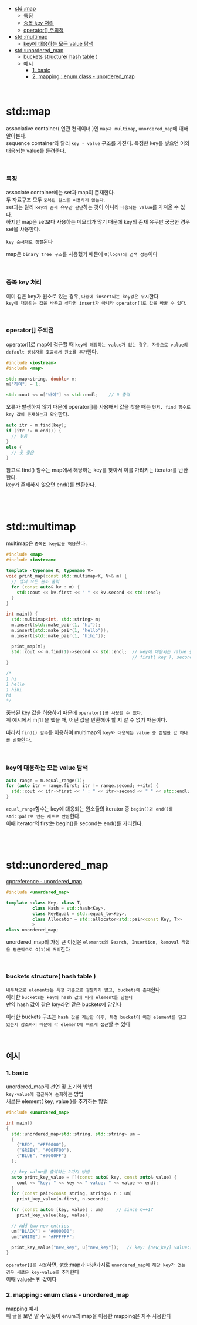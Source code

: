 - [std::map](#stdmap)
    - [특징](#특징)
    - [중복 key 처리](#중복-key-처리)
    - [operator\[\] 주의점](#operator-주의점)
- [std::multimap](#stdmultimap)
    - [key에 대응하는 모든 value 탐색](#key에-대응하는-모든-value-탐색)
- [std::unordered\_map](#stdunordered_map)
    - [buckets structure( hash table )](#buckets-structure-hash-table-)
  - [예시](#예시)
    - [1. basic](#1-basic)
    - [2. mapping : enum class - unordered\_map](#2-mapping--enum-class---unordered_map)

<br>

# std::map
associative container( 연관 컨테이너 )인 `map과 multimap`, `unordered_map`에 대해 알아본다.</br>
sequence container와 달리 `key - value` 구조를 가진다. 특정한 key를 넣으면 이와 대응되는 value를 돌려준다. </br>

<br>

### 특징
associate container에는 set과 map이 존재한다.</br>
두 자료구조 모두 `중복된 원소를 허용하지 않는다`. </br>
set과는 달리 `key의 존재 유무만 판단`하는 것이 아니라 `대응되는 value`를 가져올 수 있다. </br>
하지만 map은 set보다 사용하는 메모리가 많기 때문에 key의 존재 유무만 궁금한 경우 set을 사용한다.<br>

`key 순서대로 정렬`된다<br>

map은 `binary tree 구조`를 사용했기 때문에 `O(logN)의 검색 성능`이다<br>

<br>

### 중복 key 처리
이미 같은 key가 원소로 있는 경우, `나중에 insert되는 key값은 무시`한다</br>
`key에 대응되는 값을 바꾸고 싶다면 insert가 아니라 operator[]로 값을 바꿀 수 있다`. </br>

<br>

### operator[] 주의점
operator[]로 map에 접근할 때 `key에 해당하는 value가 없는 경우, 자동으로 value의 default 생성자를 호출해서 원소를 추가`한다.<br>
```cpp
#include <iostream>
#include <map>

std::map<string, double> m;
m["하이"] = 1;

std::cout << m["바이"] << std::endl;    // 0 출력
```
오류가 발생하지 않기 때문에 operator[]를 사용해서 값을 찾을 때는 `먼저, find 함수로 key 값이 존재하는지 확인`한다.<br>
```cpp
auto itr = m.find(key);
if (itr != m.end()) {
  // 찾음
}
else {
  // 못 찾음
}
```
참고로 find() 함수는 map에서 해당하는 key를 찾아서 이를 가리키는 iterator를 반환한다. </br>
key가 존재하지 않으면 end()를 반환한다.<br>

<br><br>

# std::multimap
multimap은 `중복된 key값을 허용`한다. </br>
```cpp
#include <map>
#include <iostream>

template <typename K, typename V>
void print_map(const std::multimap<K, V>& m) {
  // 맵의 모든 원소 출력
  for (const auto& kv : m) {
    std::cout << kv.first << " " << kv.second << std::endl;
  }
}

int main() {
  std::multimap<int, std::string> m;
  m.insert(std::make_pair(1, "hi"));
  m.insert(std::make_pair(1, "hello"));
  m.insert(std::make_pair(1, "hihi"));

  print_map(m);
  std::cout << m.find(1)->second << std::endl;  // key에 대응되는 value 중 랜덤한 값 반환
                                                // first( key ), second( value )
}

/*
1 hi
1 hello
1 hihi
hi
*/
```

중복된 key 값을 허용하기 때문에 `operator[]를 사용할 수 없다`.</br>
위 예시에서 m[1] 을 했을 때, 어떤 값을 반환해야 할 지 알 수 없기 때문이다.</br>

따라서 `find() 함수`를 이용하여 multimap의 `key와 대응되는 value 중 랜덤한 값 하나를 반환`한다.</br>

<br>

### key에 대응하는 모든 value 탐색
``` cpp
auto range = m.equal_range(1);
for (auto itr = range.first; itr != range.second; ++itr) {
  std::cout << itr->first << " : " << itr->second << " " << std::endl;
}
```
`equal_range`함수는 key에 대응되는 원소들의 iterator 중 `begin()과 end()를 std::pair로 만든 세트로 반환`한다. </br>
이때 iterator의 first는 begin()을 second는 end()를 가리킨다.

<br><br>

# std::unordered_map
[ cppreference - unordered_map ](https://en.cppreference.com/w/cpp/container/unordered_map)<br>
```cpp
#include <unordered_map>

template <class Key, class T,
          class Hash = std::hash<Key>,
          class KeyEqual = std::equal_to<Key>,
          class Allocator = std::allocator<std::pair<const Key, T>>
          >
class unordered_map;
```
unordered_map의 가장 큰 이점은 `elements의 Search, Insertion, Removal 작업을 평균적으로 O(1)에 처리`한다<br>

<br>

### buckets structure( hash table )
`내부적으로 elements는 특정 기준으로 정렬하지 않고, buckets에 존재`한다<br>
이러한 `buckets는 key의 hash 값에 따라 element를 담는다`<br>
만약 hash 값이 같은 key라면 같은 buckets에 담긴다<br>

이러한 buckets 구조는 `hash 값을 계산한 이후, 특정 bucket이 어떤 element를 담고 있는지 참조하기 때문에 각 element에 빠르게 접근`할 수 있다<br>

<br>

## 예시
### 1. basic
unordered_map의 선언 및 초기화 방법<br>
`key-value에 접근하여 순회`하는 방법<br>
새로운 element( key, value )를 추가하는 방법<br>
```cpp
#include <unordered_map>

int main()
{
  std::unordered_map<std::string, std::string> um =
  {
    {"RED", "#FF0000"},
    {"GREEN", "#00FF00"},
    {"BLUE", "#0000FF"}
  };

  // key-value를 출력하는 2가지 방법
  auto print_key_value = [](const auto& key, const auto& value) {
    cout << "key: " << key << " value: " << value << endl;
  }
  for (const pair<const string, string>& n : um)
    print_key_value(n.first, n.second);

  for (const auto& [key, value] : um)     // since C++17
    print_key_value(key, value);  

  // Add two new entries
  um["BLACK"] = "#000000";
  um["WHITE"] = "#FFFFFF";

  print_key_value("new_key", u["new_key"]);   // key: [new_key] value:[]
}
```
`operator[]를 사용`하면, std::map과 마찬가지로 `unordered_map에 해당 key가 없는 경우 새로운 key-value를 추가`한다<br>
이때 value는 빈 값이다<br>

### 2. mapping : enum class - unordered_map
[mapping 예시](/1_Algorithm/Skills/5_mapping.md/#예시-1--메뉴와-가격-enum-class와-unordered_map-)<br>
위 글을 보면 알 수 있듯이 enum과 map을 이용한 mapping은 자주 사용한다<br>